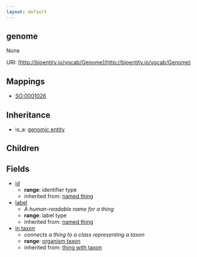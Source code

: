 ```yaml
---
layout: default
---
```


## genome


None

URI: [http://bioentity.io/vocab/Genome](http://bioentity.io/vocab/Genome)
## Mappings

 * [SO:0001026](http://purl.obolibrary.org/obo/SO_0001026)

## Inheritance

 *  is_a: [genomic entity](GenomicEntity.html)

## Children



## Fields

 * [id](id.html)
    * __range__: identifier type
    * inherited from: [named thing](NamedThing.html)
 * [label](label.html)
    * _A human-readable name for a thing_
    * __range__: label type
    * inherited from: [named thing](NamedThing.html)
 * [in taxon](in_taxon.html)
    * _connects a thing to a class representing a taxon_
    * __range__: [organism taxon](OrganismTaxon.html)
    * inherited from: [thing with taxon](ThingWithTaxon.html)
